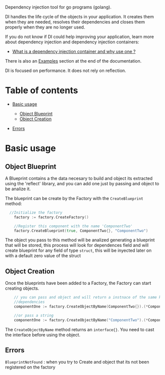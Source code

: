 
Dependency injection tool for go programs (golang).

DI handles the life cycle of the objects in your application. It creates them when they are needed, resolves their dependencies and closes them properly when they are no longer used.

If you do not know if DI could help improving your application, learn more about dependency injection and dependency injection containers:

- [What is a dependency injection container and why use one ?](https://www.sarulabs.com/post/2/2018-06-12/what-is-a-dependency-injection-container-and-why-use-one.html)

There is also an [Examples](#examples) section at the end of the documentation.

DI is focused on performance. It does not rely on reflection.


# Table of contents


- [Basic usage](#basic-usage)
	* [Object Blueprint](#object-blueprint)
	* [Object Creation](#object-creation)

- [Errors](#errors)



# Basic usage

## Object Blueprint

A Blueprint contains a the data necesary to build and object its extracted using the 'reflect' library, and you can add one just by passing and object to be analize it.


The blueprint can be create by the  Factory with the `CreateBlueprint` method:

```go
  //Initialize the factory
    factory := factory.CreateFactory()

    //Register this component with the name 'ComponentTwo'
	factory.CreateBlueprint(true, ComponentTwo{}, "ComponentTwo")
```

The object you pass to this method will be analized generating a blueprint that will be stored, this process
will look for dependences field and will create blueprint for any field of type `struct`, this will be inyected
later on with a default zero value of the struct  


## Object Creation

Once the blueprints have been added to a Factory, the Factory can start creating objects.

```go
    // you can pass and object and will return a instnace of the same kind with all its
    //dependencies
    componentOne := factory.CreateObjectByName(ComponentTwo{}).(*ComponentTwo)

    //or pass a string
	componentOne := factory.CreateObjectByName("ComponentTwo").(*ComponentTwo)

```

The `CreateObjectByName` method returns an `interface{}`. You need to cast the interface before using the object.





## Errors

`BlueprintNotFound` : when you try to Create and object that its not been registered on the factory

